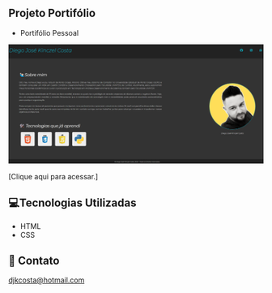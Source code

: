 ## Projeto Portifólio

- Portifólio Pessoal

![PREVIEW](./img/preview.png)

[Clique aqui para acessar.]


## 💻Tecnologias Utilizadas

- HTML 
- CSS 


## 📧 Contato

djkcosta@hotmail.com    